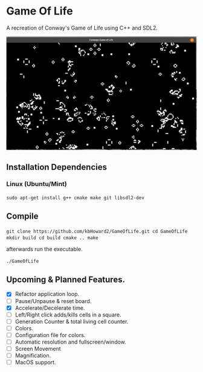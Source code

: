 # Game Of Life 
A recreation of Conway's Game of Life using C++ and SDL2.

![Alt text](gol.png?raw=true "Conways's Game Of Life")


## Installation Dependencies
### Linux (Ubuntu/Mint)
`sudo apt-get install g++ cmake make git libsdl2-dev`


## Compile
`git clone https://github.com/kbHoward2/GameOfLife.git
cd GameOfLife
mkdir build
cd build
cmake ..
make`

afterwards run the executable.

`./GameOfLife`

## Upcoming & Planned Features.
- [x] Refactor application loop.
- [ ] Pause/Unpause & reset board.
- [x] Accelerate/Decelerate time.
- [ ] Left/Right click adds/kills cells in a square.
- [ ] Generation Counter & total living cell counter.
- [ ] Colors.
- [ ] Configuration file for colors.
- [ ] Automatic resolution and fullscreen/window.
- [ ] Screen Movement
- [ ] Magnification.
- [ ] MacOS support.
